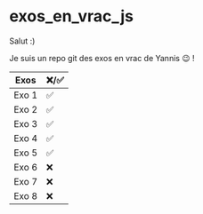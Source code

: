 # exos_en_vrac_js
Salut :)

Je suis un repo git des exos en vrac de Yannis 😉 !

|Exos| ❌/✅|
|-|--|
| Exo 1 | ✅ |
| Exo 2 | ✅ |
| Exo 3 | ✅ |
| Exo 4 | ✅ |
| Exo 5 | ✅ |
| Exo 6 | ❌ |
| Exo 7 | ❌ |
| Exo 8 | ❌ |
